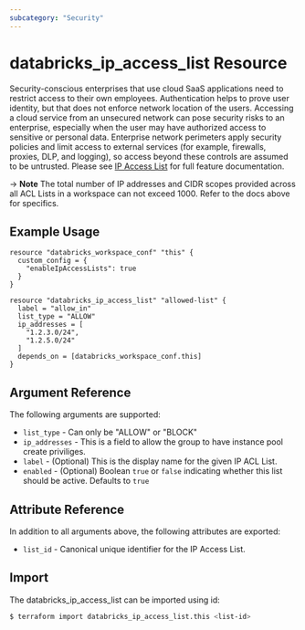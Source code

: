 ```yaml
---
subcategory: "Security"
---
```

# databricks_ip_access_list Resource

Security-conscious enterprises that use cloud SaaS applications need to restrict access to their own employees. Authentication helps to prove user identity, but that does not enforce network location of the users. Accessing a cloud service from an unsecured network can pose security risks to an enterprise, especially when the user may have authorized access to sensitive or personal data. Enterprise network perimeters apply security policies and limit access to external services (for example, firewalls, proxies, DLP, and logging), so access beyond these controls are assumed to be untrusted. Please see [IP Access List](https://docs.databricks.com/security/network/ip-access-list.html) for full feature documentation.

-> **Note** The total number of IP addresses and CIDR scopes provided across all ACL Lists in a workspace can not exceed 1000.  Refer to the docs above for specifics.

## Example Usage

```hcl
resource "databricks_workspace_conf" "this" {
  custom_config = {
    "enableIpAccessLists": true
  }
}

resource "databricks_ip_access_list" "allowed-list" {
  label = "allow_in"
  list_type = "ALLOW"
  ip_addresses = [
    "1.2.3.0/24",
    "1.2.5.0/24"
  ]
  depends_on = [databricks_workspace_conf.this]
}
```
## Argument Reference

The following arguments are supported:

* `list_type` -  Can only be "ALLOW" or "BLOCK"
* `ip_addresses` -  This is a field to allow the group to have instance pool create priviliges.
* `label` - (Optional) This is the display name for the given IP ACL List.
* `enabled` - (Optional) Boolean `true` or `false` indicating whether this list should be active.  Defaults to `true`

## Attribute Reference

In addition to all arguments above, the following attributes are exported:

* `list_id` - Canonical unique identifier for the IP Access List.

## Import

The databricks_ip_access_list can be imported using id:

```bash
$ terraform import databricks_ip_access_list.this <list-id>
```